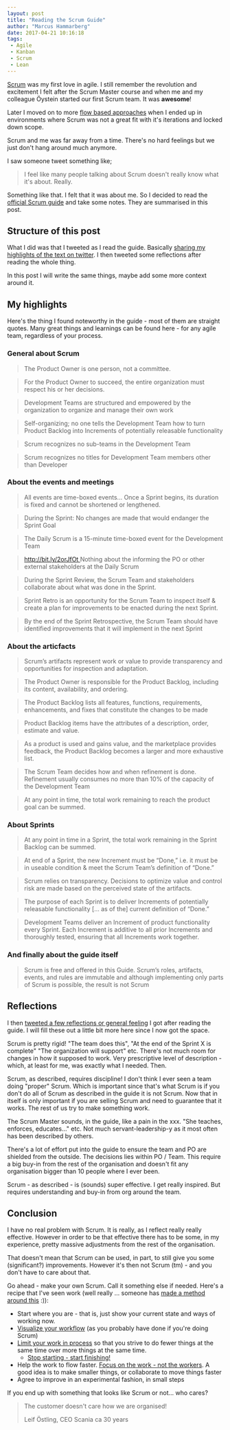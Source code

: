 ```yaml
---
layout: post
title: "Reading the Scrum Guide"
author: "Marcus Hammarberg"
date: 2017-04-21 10:16:18
tags:
 - Agile
 - Kanban
 - Scrum
 - Lean
---
```


[Scrum](https://en.wikipedia.org/wiki/Scrum_(software_development)) was my first love in agile. I still remember the revolution and excitement I felt after the Scrum Master course and when me and my colleague Öystein started our first Scrum team. It was **awesome**! 

Later I moved on to more [flow based approaches](http://bit.ly/theKanbanBook) when I ended up in environments where Scrum was not a great fit with it's iterations and locked down scope. 

Scrum and me was far away from a time. There's no hard feelings but we just don't hang around much anymore. 

I saw someone tweet something like; 

> I feel like many people talking about Scrum doesn't really know what it's about. Really. 

Something like that. I felt that it was about me. So I decided to read the [official Scrum guide](http://www.scrumguides.org/scrum-guide.html) and take some notes. They are summarised in this post.

<a name='more'></a>

## Structure of this post

What I did was that I tweeted as I read the guide. Basically [sharing my highlights of the text on twitter](https://twitter.com/marcusoftnet/status/854657023690108933). I then tweeted some reflections after reading the whole thing. 

In this post I will write the same things, maybe add some more context around it. 

## My highlights

Here's the thing I found noteworthy in the guide - most of them are straight quotes. Many great things and learnings can be found here - for any agile team, regardless of your process. 

### General about Scrum

> The Product Owner is one person, not a committee.

> For the Product Owner to succeed, the entire organization must respect his or her decisions.

> Development Teams are structured and empowered by the organization to organize and manage their own work

> Self-organizing; no one tells the Development Team how to turn Product Backlog into Increments of potentially releasable functionality

> Scrum recognizes no sub-teams in the Development Team

> Scrum recognizes no titles for Development Team members other than Developer

### About the events and meetings

> All events are time-boxed events... Once a Sprint begins, its duration is fixed and cannot be shortened or lengthened.

> During the Sprint: No changes are made that would endanger the Sprint Goal

> The Daily Scrum is a 15-minute time-boxed event for the Development Team

> [http://bit.ly/2orJfOt ](https://t.co/ED6xQ5bSHt) Nothing about the informing the PO or other external stakeholders at the Daily Scrum

> During the Sprint Review, the Scrum Team and stakeholders collaborate about what was done in the Sprint.

> Sprint Retro is an opportunity for the Scrum Team to inspect itself & create a plan for improvements to be enacted during the next Sprint.

> By the end of the Sprint Retrospective, the Scrum Team should have identified improvements that it will implement in the next Sprint

### About the articfacts

> Scrum’s artifacts represent work or value to provide transparency and opportunities for inspection and adaptation.

> The Product Owner is responsible for the Product Backlog, including its content, availability, and ordering.

> The Product Backlog lists all features, functions, requirements, enhancements, and fixes that constitute the changes to be made

> Product Backlog items have the attributes of a description, order, estimate and value.

> As a product is used and gains value, and the marketplace provides feedback, the Product Backlog becomes a larger and more exhaustive list.

> The Scrum Team decides how and when refinement is done. Refinement usually consumes no more than 10% of the capacity of the Development Team

> At any point in time, the total work remaining to reach the product goal can be summed.

### About Sprints

> At any point in time in a Sprint, the total work remaining in the Sprint Backlog can be summed.

> At end of a Sprint, the new Increment must be “Done,” i.e. it must be in useable condition & meet the Scrum Team’s definition of “Done.”

> Scrum relies on transparency. Decisions to optimize value and control risk are made based on the perceived state of the artifacts.

> The purpose of each Sprint is to deliver Increments of potentially releasable functionality [... as of the] current definition of “Done.”

> Development Teams deliver an Increment of product functionality every Sprint. Each Increment is additive to all prior Increments and thoroughly tested, ensuring that all Increments work together.

### And finally about the guide itself

> Scrum is free and offered in this Guide. Scrum’s roles, artifacts, events, and rules are immutable and although implementing only parts of Scrum is possible, the result is not Scrum

## Reflections

I then [tweeted a few reflections or general feeling](https://twitter.com/marcusoftnet/status/854669358093795328) I got after reading the guide. I will fill these out a little bit more here since I now got the space.

Scrum is pretty rigid! "The team does this", "At the end of the Sprint X is complete" "The organization will support" etc. There's not much room for changes in how it supposed to work. Very prescriptive level of description - which, at least for me, was exactly what I needed. Then. 

Scrum, as described, requires discipline! I don't think I ever seen a team doing "proper" Scrum. Which is important since that's what Scrum is if you don't do all of Scrum as described in the guide it is not Scrum. Now that in itself is only important if you are selling Scrum and need to guarantee that it works. The rest of us try to make something work. 

The Scrum Master sounds, in the guide, like a pain in the xxx. "She teaches, enforces, educates..." etc. Not much servant-leadership-y as it most often has been described by others. 

There's a lot of effort put into the guide to ensure the team and PO are shielded from the outside. The decisions lies within PO / Team. This require a big buy-in from the rest of the organisation and doesn't fit any organisation bigger than 10 people where I ever been. 

Scrum - as described - is (sounds) super effective. I get really inspired. But requires understanding and buy-in from org around the team. 

## Conclusion

I have no real problem with Scrum. It is really, as I reflect really really effective. However in order to be that effective there has to be some, in my experience, pretty massive adjustments from the rest of the organisation. 

That doesn't mean that Scrum can be used, in part, to still give you some (significant?) improvements. However it's then not Scrum (tm) - and you don't have to care about that. 

Go ahead - make your own Scrum. Call it something else if needed. Here's a recipe that I've seen work (well really … someone has [made a method around this](https://en.wikipedia.org/wiki/Kanban_(development)) :)): 

- Start where you are - that is, just show your current state and ways of working now. 
- [Visualize your workflow](http://www.marcusoft.net/2017/02/comments-on-board-practices-2.html) (as you probably have done if you're doing Scrum)
- [Limit your work in process](http://www.marcusoft.net/2017/02/comments-on-board-practices-5.html) so that you strive to do fewer things at the same time over more things at the same time. 
  - [Stop starting - start finishing!](http://bit.ly/theKanbanBook)
- Help the work to flow faster. [Focus on the work - not the workers](http://www.marcusoft.net/2017/02/comments-on-board-practices-6.html). A good idea is to make smaller things, or collaborate to move things faster
- Agree to improve in an experimental fashion, in small steps

If you end up with something that looks like Scrum or not… who cares? 

> The customer doesn't care how we are organised!
>
> Leif Östling, CEO Scania ca 30 years